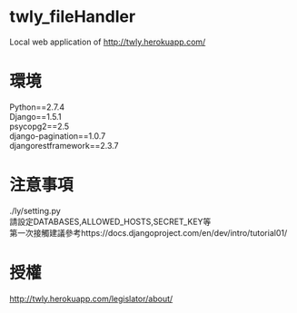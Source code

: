 twly_fileHandler
==========

Local web application of http://twly.herokuapp.com/

環境
======
Python==2.7.4		
Django==1.5.1		
psycopg2==2.5		
django-pagination==1.0.7		
djangorestframework==2.3.7		

注意事項
======
./ly/setting.py		
請設定DATABASES,ALLOWED_HOSTS,SECRET_KEY等		
第一次接觸建議參考https://docs.djangoproject.com/en/dev/intro/tutorial01/					

授權
======
http://twly.herokuapp.com/legislator/about/
